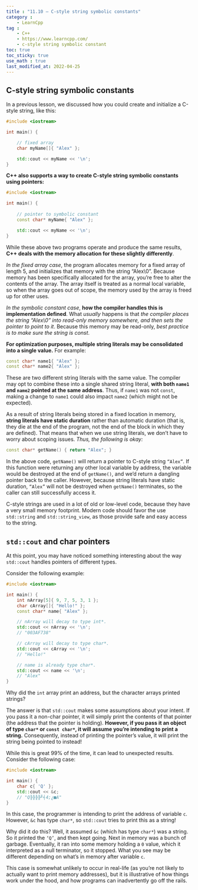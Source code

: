 ```yaml
---
title : "11.10 — C-style string symbolic constants"
category :
    - LearnCpp
tag : 
    - C++
    - https://www.learncpp.com/
    - c-style string symbolic constant
toc: true  
toc_sticky: true
use_math : true
last_modified_at: 2022-04-25
---
```



## C-style string symbolic constants

In a previous lesson, we discussed how you could create and initialize a C-style string, like this:

```c++
#include <iostream>

int main() {

    // fixed array
    char myName[]{ "Alex" };

    std::cout << myName << '\n';
}
```

**C++ also supports a way to create C-style string symbolic constants using pointers:**

```c++
#include <iostream>

int main() {
    
    // pointer to symbolic constant
    const char* myName{ "Alex" };

    std::cout << myName << '\n';
}
```

While these above two programs operate and produce the same results, **C++ deals with the memory allocation for these slightly differently**.

*In the fixed array case*, the program allocates memory for a fixed array of length 5, and initializes that memory with the string “Alex\0”. Because memory has been specifically allocated for the array, you’re free to alter the contents of the array. The array itself is treated as a normal local variable, so when the array goes out of scope, the memory used by the array is freed up for other uses.

*In the symbolic constant case*, **how the compiler handles this is implementation defined**. What *usually* happens is that *the compiler places the string “Alex\0” into read-only memory somewhere, and then sets the pointer to point to it*. Because this memory may be read-only, *best practice is to make sure the string is const*.

**For optimization purposes, multiple string literals may be consolidated into a single value.** For example:

```c++
const char* name1{ "Alex" };
const char* name2{ "Alex" };
```

These are two different string literals with the same value. The compiler may opt to combine these into a single shared string literal, **with both `name1` and `name2` pointed at the same address**. Thus, if `name1` was not `const`, making a change to `name1` could also impact `name2` (which might not be expected).

As a result of string literals being stored in a fixed location in memory, **string literals have static duration** rather than automatic duration (that is, they die at the end of the program, not the end of the block in which they are defined). That means that when we use string literals, we don’t have to worry about scoping issues. *Thus, the following is okay:*

```c++
const char* getName() { return "Alex"; }
```

In the above code, `getName()` will return a pointer to C-style string `“Alex”`. If this function were returning any other local variable by address, the variable would be destroyed at the end of `getName()`, and we’d return a dangling pointer back to the caller. However, because string literals have static duration, `“Alex”` will not be destroyed when `getName()` terminates, so the caller can still successfully access it.

C-style strings are used in a lot of old or low-level code, because they have a very small memory footprint. Modern code should favor the use `std::string` and `std::string_view`, as those provide safe and easy access to the string.


## `std::cout` and char pointers

At this point, you may have noticed something interesting about the way `std::cout` handles pointers of different types.

Consider the following example:

```c++
#include <iostream>

int main() {
    int nArray[5]{ 9, 7, 5, 3, 1 };
    char cArray[]{ "Hello!" };
    const char* name{ "Alex" };

    // nArray will decay to type int*.
    std::cout << nArray << '\n';
    // "003AF738"

    // cArray will decay to type char*.
    std::cout << cArray << '\n';
    // "Hello!"

    // name is already type char*.
    std::cout << name << '\n';
    // "Alex"
}
```

Why did the `int` array print an address, but the character arrays printed strings?

The answer is that `std::cout` makes some assumptions about your intent. If you pass it a non-char pointer, it will simply print the contents of that pointer (the address that the pointer is holding). **However, if you pass it an object of type `char*` or `const char*`, it will assume you’re intending to print a string.** Consequently, instead of printing the pointer’s value, it will print the string being pointed to instead!

While this is great 99% of the time, it can lead to unexpected results. Consider the following case:

```c++
#include <iostream>

int main() {
    char c{ 'Q' };
    std::cout << &c;
    // "Q╠╠╠╠╜╡4;¿■A"
}
```

In this case, the programmer is intending to print the address of variable `c`. However, `&c` has type `char*`, so `std::cout` tries to print this as a string!

Why did it do this? Well, it assumed `&c` (which has type `char*`) was a string. So it printed the `‘Q’`, and then kept going. Next in memory was a bunch of garbage. Eventually, it ran into some memory holding a `0` value, which it interpreted as a null terminator, so it stopped. What you see may be different depending on what’s in memory after variable `c`.

This case is somewhat unlikely to occur in real-life (as you’re not likely to actually want to print memory addresses), but it is illustrative of how things work under the hood, and how programs can inadvertently go off the rails.